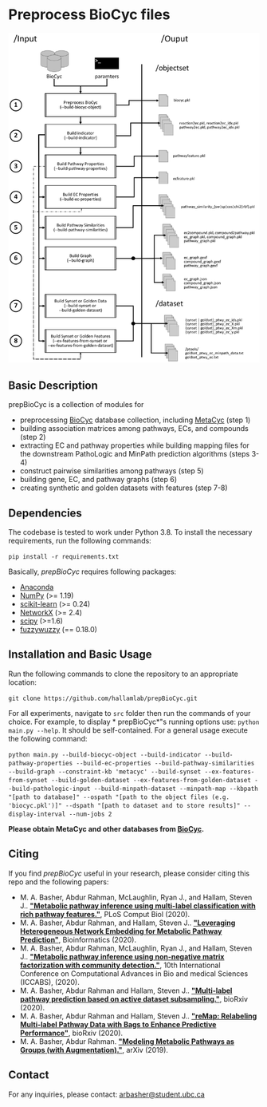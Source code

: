 # Preprocess BioCyc files

![BioCyc data preprocessing steps](prepBioCyc.png)

## Basic Description

prepBioCyc is a collection of modules for

- preprocessing [BioCyc](https://biocyc.org/) database collection, including [MetaCyc](https://metacyc.org/) (step 1)
- building association matrices among pathways, ECs, and compounds (step 2)
- extracting EC and pathway properties while building mapping files for the downstream PathoLogic and MinPath prediction
  algorithms (steps 3-4)
- construct pairwise similarities among pathways (step 5)
- building gene, EC, and pathway graphs (step 6)
- creating synthetic and golden datasets with features (step 7-8)

## Dependencies

The codebase is tested to work under Python 3.8. To install the necessary requirements, run the following commands:

``pip install -r requirements.txt``

Basically, *prepBioCyc* requires following packages:

- [Anaconda](https://www.anaconda.com/)
- [NumPy](http://www.numpy.org/) (>= 1.19)
- [scikit-learn](https://scikit-learn.org/stable/) (>= 0.24)
- [NetworkX](https://networkx.github.io/) (>= 2.4)
- [scipy](https://www.scipy.org/index.html) (>=1.6)
- [fuzzywuzzy](https://pypi.org/project/fuzzywuzzy/) (== 0.18.0)

## Installation and Basic Usage

Run the following commands to clone the repository to an appropriate location:

``git clone https://github.com/hallamlab/prepBioCyc.git``

For all experiments, navigate to ``src`` folder then run the commands of your choice. For example, to display *
prepBioCyc*"s running options use: `python main.py --help`. It should be self-contained. For a general usage execute the
following command:

``python main.py --build-biocyc-object --build-indicator --build-pathway-properties --build-ec-properties --build-pathway-similarities --build-graph --constraint-kb 'metacyc' --build-synset --ex-features-from-synset --build-golden-dataset --ex-features-from-golden-dataset --build-pathologic-input --build-minpath-dataset --minpath-map --kbpath "[path to database]" --ospath "[path to the object files (e.g. 'biocyc.pkl')]" --dspath "[path to dataset and to store results]" --display-interval --num-jobs 2``

**Please obtain MetaCyc and other databases from [BioCyc](https://biocyc.org/).**

## Citing

If you find *prepBioCyc* useful in your research, please consider citing this repo and the following papers:

- M. A. Basher, Abdur Rahman, McLaughlin, Ryan J., and Hallam, Steven
  J.. **["Metabolic pathway inference using multi-label classification with rich pathway features."](https://doi.org/10.1371/journal.pcbi.1008174)**, PLoS Comput Biol (2020).
- M. A. Basher, Abdur Rahman, and Hallam, Steven J.. **["Leveraging Heterogeneous Network Embedding for Metabolic Pathway Prediction"](https://doi.org/10.1093/bioinformatics/btaa906)**, Bioinformatics (2020).
- M. A. Basher, Abdur Rahman, McLaughlin, Ryan J., and Hallam, Steven J.. **["Metabolic pathway inference using non-negative matrix factorization with community detection."](https://doi.org/10.1101/2020.05.27.119826)**, 10th International Conference on Computational Advances in Bio and medical Sciences (ICCABS), (2020).
- M. A. Basher, Abdur Rahman and Hallam, Steven J.. **["Multi-label pathway prediction based on active dataset subsampling."](https://www.biorxiv.org/content/10.1101/2020.09.14.297424v1)**, bioRxiv (2020).
- M. A. Basher, Abdur Rahman and Hallam, Steven J.. **["reMap: Relabeling Multi-label Pathway Data with Bags to Enhance Predictive Performance"](https://www.biorxiv.org/content/10.1101/2020.08.21.260109v1)**, bioRxiv (2020).
- M. A. Basher, Abdur Rahman. **["Modeling Metabolic Pathways as Groups (with Augmentation)."](https://arbasher.github.io/data/cbt.pdf)**, arXiv (2019).

## Contact

For any inquiries, please contact: [arbasher@student.ubc.ca](mailto:arbasher@student.ubc.ca)

